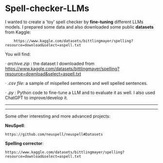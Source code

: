 # Spell-checker-LLMs
I wanted to create a 'toy' spell checker by **fine-tuning** different LLMs models.
I prepared some data and also downloaded some public **datasets** from Kaggle: 

        https://www.kaggle.com/datasets/bittlingmayer/spelling?resource=download&select=aspell.txt

You will find:

· *archive.zip* : the dataset I downloaded from https://www.kaggle.com/datasets/bittlingmayer/spelling?resource=download&select=aspell.txt

· *.csv file*: a sample of mispelled sentences and well spelled sentences.

· *.py* : Python code to fine-tune a LLM and to evaluate it as well. I also used ChatGPT to improve/develop it.



__________________________________________________________
__________________________________________________________

Some other interesting and more advanced projects: 

**NeuSpell**: 

    https://github.com/neuspell/neuspell#Datasets
  
**Spelling corrector**: 

    https://www.kaggle.com/datasets/bittlingmayer/spelling?resource=download&select=aspell.txt
